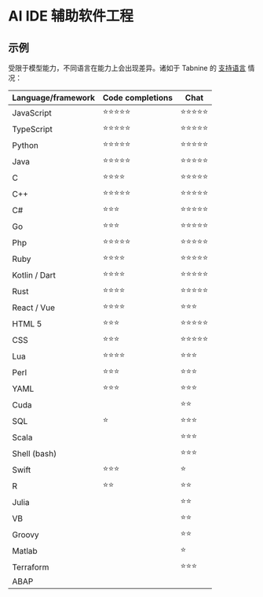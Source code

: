 # AI IDE 辅助软件工程

## 示例

受限于模型能力，不同语言在能力上会出现差异。诸如于 Tabnine 的 [支持语言](https://docs.tabnine.com/main/welcome/readme/supported-languages) 情况：

| Language/framework | Code completions | Chat  |
|--------------------|------------------|-------|
| JavaScript         | ⭐⭐⭐⭐⭐            | ⭐⭐⭐⭐⭐ |
| TypeScript         | ⭐⭐⭐⭐⭐            | ⭐⭐⭐⭐⭐ |
| Python             | ⭐⭐⭐⭐⭐            | ⭐⭐⭐⭐⭐ |
| Java               | ⭐⭐⭐⭐⭐            | ⭐⭐⭐⭐⭐ |
| C                  | ⭐⭐⭐⭐             | ⭐⭐⭐⭐⭐ |
| C++                | ⭐⭐⭐⭐⭐            | ⭐⭐⭐⭐⭐ |
| C#                 | ⭐⭐⭐              | ⭐⭐⭐⭐⭐ |
| Go                 | ⭐⭐⭐              | ⭐⭐⭐⭐⭐ |
| Php                | ⭐⭐⭐⭐⭐            | ⭐⭐⭐⭐⭐ |
| Ruby               | ⭐⭐⭐⭐             | ⭐⭐⭐⭐⭐ |
| Kotlin / Dart      | ⭐⭐⭐⭐             | ⭐⭐⭐⭐⭐ |
| Rust               | ⭐⭐⭐⭐             | ⭐⭐⭐⭐⭐ |
| React / Vue        | ⭐⭐⭐⭐             | ⭐⭐⭐   |
| HTML 5             | ⭐⭐⭐              | ⭐⭐⭐⭐⭐ |
| CSS                | ⭐⭐⭐              | ⭐⭐⭐⭐⭐ |
| Lua                | ⭐⭐⭐⭐             | ⭐⭐⭐   |
| Perl               | ⭐⭐⭐              | ⭐⭐⭐   |
| YAML               | ⭐⭐⭐              | ⭐⭐⭐   |
| Cuda               |                  | ⭐⭐    |
| SQL                | ⭐                | ⭐⭐⭐   |
| Scala              |                  | ⭐⭐⭐   |
| Shell (bash)       |                  | ⭐⭐⭐   |
| Swift              | ⭐⭐⭐              | ⭐     |
| R                  | ⭐⭐               | ⭐⭐    |
| Julia              |                  | ⭐⭐    |
| VB                 |                  | ⭐⭐    |
| Groovy             |                  | ⭐⭐    |
| Matlab             |                  | ⭐     |
| Terraform          |                  | ⭐⭐⭐   |
| ABAP               |                  |       |

